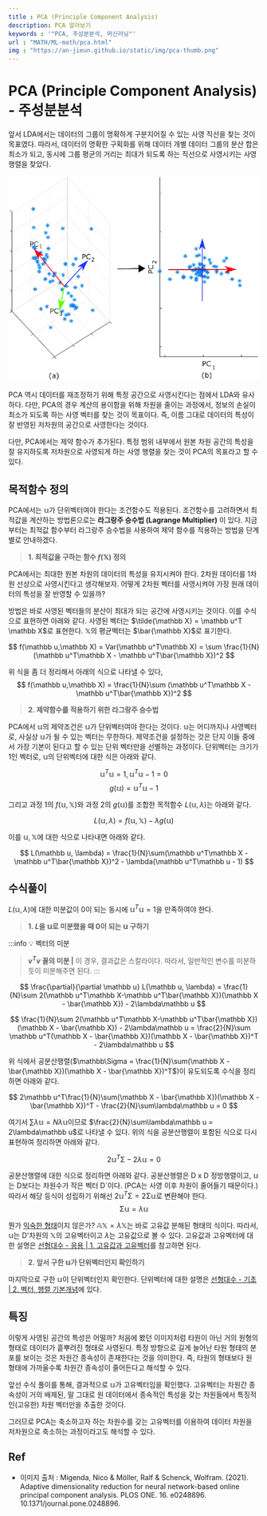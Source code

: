 ```yaml
---
title : PCA (Principle Component Analysis)
description: PCA 알아보기
keywords : '"PCA, 주성분분석, 머신러닝"'
url : "MATH/ML-math/pca.html"
img : "https://an-jieun.github.io/static/img/pca-thumb.png"
---
```


# PCA (Principle Component Analysis) - 주성분분석

앞서 LDA에서는 데이터의 그룹이 명확하게 구분지어질 수 있는 사영 직선을 찾는 것이 목표였다. 따라서, 데이터의 명확한 구획화를 위해 데이터 개별 데이터 그룹의 분산 합은 최소가 되고, 동시에 그룹 평균의 거리는 최대가 되도록 하는 직선으로 사영시키는 사영 행렬을 찾았다.

![3차원에서 2차원으로 차원 축소](../../imgs/pca-img.png)

PCA 역시 데이터를 재조정하기 위해 특정 공간으로 사영시킨다는 점에서 LDA와 유사하다. 다만, PCA의 경우 계산의 용이함을 위해 차원을 줄이는 과정에서, 정보의 손실이 최소가 되도록 하는 사영 벡터를 찾는 것이 목표이다. 즉, 이름 그대로 데이터의 특성이 잘 반영된 저차원의 공간으로 사영한다는 것이다.

다만, PCA에서는 제약 함수가 추가된다. 특정 범위 내부에서 원본 차원 공간의 특성을 잘 유지하도록 저차원으로 사영되게 하는 사영 행렬을 찾는 것이 PCA의 목표라고 할 수 있다.

## 목적함수 정의

PCA에서는 $\mathbb u$가 단위벡터여야 한다는 조건함수도 적용된다. 조건함수를 고려하면서 최적값을 계산하는 방법론으로는 **라그랑주 승수법 (Lagrange Multiplier)** 이 있다. 지금부터는 최적값 함수부터 라그랑주 승수법을 사용하여 제약 함수를 적용하는 방법을 단계별로 안내하겠다. 

> **1. 최적값을 구하는 함수 $f(\mathbb X)$ 정의** 

PCA에서는 최대한 원본 차원의 데이터의 특성을 유지시켜야 한다. 2차원 데이터를 1차원 선상으로 사영시킨다고 생각해보자. 어떻게 2차원 벡터를 사영시켜야 가장 원래 데이터의 특성을 잘 반영할 수 있을까? 

방법은 바로 사영된 벡터들의 분산이 최대가 되는 공간에 사영시키는 것이다. 이를 수식으로 표현하면 아래와 같다. 사영된 벡터는 $\tilde{\mathbb X} = \mathbb u^T \mathbb X$로 표현한다. $\mathbb X$의 평균벡터는 $\bar{\mathbb X}$로 표기한다.

$$
f(\mathbb u,\mathbb X) = Var(\mathbb u^T\mathbb X) = \sum \frac{1}{N}(\mathbb u^T\mathbb X - \mathbb u^T\bar{\mathbb X})^2
$$

위 식을 좀 더 정리해서 아래의 식으로 나타낼 수 있다,
$$
f(\mathbb u,\mathbb X) = \frac{1}{N}\sum (\mathbb u^T\mathbb X - \mathbb u^T\bar{\mathbb X})^2
$$

> **2. 제약함수를 적용하기 위한 라그랑주 승수법**

PCA에서 $\mathbb u$의 제약조건은 $\mathbb u$가 단위벡터여야 한다는 것이다. $\mathbb u$는 어디까지나 사영벡터로, 사실상 $\mathbb u$가 될 수 있는 벡터는 무한하다. 제약조건을 설정하는 것은 단지 이들 중에서 가장 기본이 된다고 할 수 있는 단위 벡터만을 선별하는 과정이다. 단위벡터는 크기가 1인 벡터로, $\mathbb u$의 단위벡터에 대한 식은 아래와 같다. 

$$
\mathbb u ^T \mathbb u = 1,\mathbb u^T \mathbb u -1 = 0 
$$
$$
g(\mathbb u) = \mathbb u ^T \mathbb u -1
$$

그리고 과정 1의 $f(\mathbb u, \mathbb X)$와 과정 2의 $g(\mathbb u)$를 조합한 목적함수 $L(\mathbb u,\lambda)$는 아래와 같다.

$$
L(\mathbb u, \lambda) = f(\mathbb u,\mathbb X) - \lambda g(\mathbb u)
$$

이를 $\mathbb u, \mathbb X$에 대한 식으로 나타내면 아래와 같다.

$$
L(\mathbb u, \lambda) = \frac{1}{N}\sum(\mathbb u^T\mathbb X - \mathbb u^T\bar{\mathbb X})^2 - \lambda(\mathbb u^T\mathbb u - 1)
$$

## 수식풀이

$L(\mathbb u, \lambda)$에 대한 미분값이 0이 되는 동시에 $\mathbb u^T\mathbb u = 1$을 만족하여야 한다. 

> **1. $L$을 $\mathbb u$로 미분했을 때 0이 되는 $\mathbb u$ 구하기**

:::info 💡 벡터의 미분
> **$v^Tv$ 꼴의 미분 |** 
이 경우, 결과값은 스칼라이다. 따라서, 일반적인 변수를 미분하듯이 미분해주면 된다.
:::

$$
\frac{\partial}{\partial \mathbb u} L(\mathbb u, \lambda) = \frac{1}{N}\sum 2(\mathbb u^T\mathbb X-\mathbb u^T\bar{\mathbb X})(\mathbb X - \bar{\mathbb X}) - 2\lambda\mathbb u
$$

$$
\frac{1}{N}\sum 2(\mathbb u^T\mathbb X-\mathbb u^T\bar{\mathbb X})(\mathbb X - \bar{\mathbb X}) - 2\lambda\mathbb u = \frac{2}{N}\sum \mathbb u^T(\mathbb X - \bar{\mathbb X})(\mathbb X - \bar{\mathbb X})^T - 2\lambda\mathbb u
$$

위 식에서 공분산행렬($\mathbb\Sigma = \frac{1}{N}\sum(\mathbb X - \bar{\mathbb X})(\mathbb X - \bar{\mathbb X})^T$)이 유도되도록 수식을 정리하면 아래와 같다.

$$
2\mathbb u^T\frac{1}{N}\sum(\mathbb X - \bar{\mathbb X})(\mathbb X - \bar{\mathbb X})^T - \frac{2}{N}\sum\lambda\mathbb u = 0
$$

여기서 $\sum\lambda\mathbb u = N\lambda\mathbb u$이므로 $\frac{2}{N}\sum\lambda\mathbb u = 2\lambda\mathbb u$로 나타낼 수 있다. 위의 식을 공분산행렬이 포함된 식으로 다시 표현하여 정리하면 아래와 같다. 

$$
2\mathbb u^T \mathbb{\Sigma} - 2\lambda\mathbb u = 0
$$

공분산행렬에 대한 식으로 정리하면 아래와 같다. 공분산행렬은 D x D 정방행렬이고, $\mathbb u$는 D보다는 차원수가 작은 벡터 D`이다. (PCA는 사영 이후 차원이 줄어들기 때문이다.) 따라서 해당 등식이 성립하기 위해선 $2\mathbb u^T\mathbb{\Sigma} = 2\mathbb{\Sigma}\mathbb u$로 변환해야 한다.
$$
\mathbb{\Sigma}\mathbb u = \lambda\mathbb u
$$

뭔가 [익숙한 형태](../linear-algebra-application/intermediate-chap-1.html)이지 않은가? $\mathbb A\mathbb X = \lambda \mathbb X$는 바로 고유값 분해된 형태의 식이다. 따라서, $\mathbb u$는 D'차원의 $\mathbb X$의 고유벡터이고 $\lambda$는 고유값으로 볼 수 있다. 고유값과 고유벡터에 대한 설명은 [선형대수 - 응용 | 1. 고유값과 고유벡터](../linear-algebra-application/intermediate-chap-1.html)를 참고하면 된다.


> **2. 앞서 구한 $\mathbb u$가 단위벡터인지 확인하기**

마지막으로 구한 $\mathbb u$이 단위벡터인지 확인한다. 단위벡터에 대한 설명은 [선형대수 - 기초 | 2. 벡터, 행렬 기본개념](../linear-algebra-basic/linear-algebra-basic-chap-2.html)에 있다.

## 특징

이렇게 사영된 공간의 특성은 어떨까? 처음에 봤던 이미지처럼 타원이 아닌 거의 원형의 형태로 데이터가 흩뿌려진 형태로 사영된다. 특정 방향으로 길게 늘어난 타원 형태의 분포를 보이는 것은 차원간 종속성이 존재한다는 것을 의미한다. 즉, 타원의 형태보다 원 형태에 가까울수록 차원간 종속성이 줄어든다고 해석할 수 있다. 

앞선 수식 풀이를 통해, 결과적으로 $\mathbb u$가 고유벡터임을 확인했다. 고유벡터는 차원간 종속성이 거의 배제된, 말 그대로 원 데이터에서 종속적인 특성을 갖는 차원들에서 특징적인(고유한) 차원 벡터만을 추출한 것이다. 

그러므로 PCA는 축소하고자 하는 차원수를 갖는 고유벡터를 이용하여 데이터 차원을 저차원으로 축소하는 과정이라고도 해석할 수 있다. 

## Ref

- 이미지 출처 : Migenda, Nico & Möller, Ralf & Schenck, Wolfram. (2021). Adaptive dimensionality reduction for neural network-based online principal component analysis. PLOS ONE. 16. e0248896. 10.1371/journal.pone.0248896. 